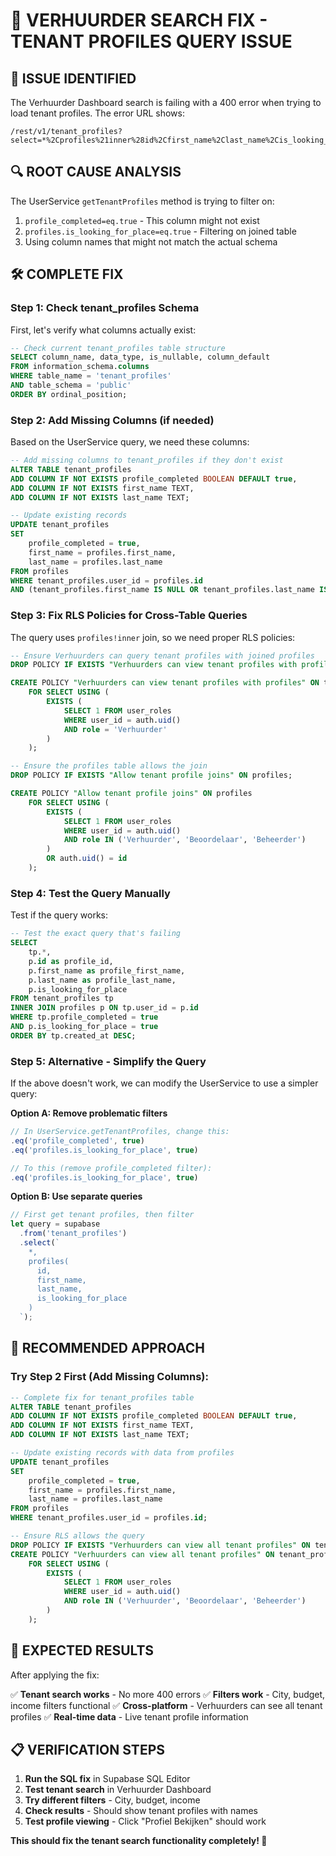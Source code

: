 # 🔧 VERHUURDER SEARCH FIX - TENANT PROFILES QUERY ISSUE

## 🎯 **ISSUE IDENTIFIED**
The Verhuurder Dashboard search is failing with a 400 error when trying to load tenant profiles. The error URL shows:

```
/rest/v1/tenant_profiles?select=*%2Cprofiles%21inner%28id%2Cfirst_name%2Clast_name%2Cis_looking_for_place%29&profile_completed=eq.true&profiles.is_looking_for_place=eq.true&preferred_city=ilike.%25Amsterdam%25&max_budget=lte.2000&order=created_at.desc
```

## 🔍 **ROOT CAUSE ANALYSIS**

The UserService `getTenantProfiles` method is trying to filter on:
1. `profile_completed=eq.true` - This column might not exist
2. `profiles.is_looking_for_place=eq.true` - Filtering on joined table
3. Using column names that might not match the actual schema

## 🛠️ **COMPLETE FIX**

### **Step 1: Check tenant_profiles Schema**
First, let's verify what columns actually exist:

```sql
-- Check current tenant_profiles table structure
SELECT column_name, data_type, is_nullable, column_default
FROM information_schema.columns 
WHERE table_name = 'tenant_profiles' 
AND table_schema = 'public'
ORDER BY ordinal_position;
```

### **Step 2: Add Missing Columns (if needed)**
Based on the UserService query, we need these columns:

```sql
-- Add missing columns to tenant_profiles if they don't exist
ALTER TABLE tenant_profiles 
ADD COLUMN IF NOT EXISTS profile_completed BOOLEAN DEFAULT true,
ADD COLUMN IF NOT EXISTS first_name TEXT,
ADD COLUMN IF NOT EXISTS last_name TEXT;

-- Update existing records
UPDATE tenant_profiles 
SET 
    profile_completed = true,
    first_name = profiles.first_name,
    last_name = profiles.last_name
FROM profiles 
WHERE tenant_profiles.user_id = profiles.id
AND (tenant_profiles.first_name IS NULL OR tenant_profiles.last_name IS NULL);
```

### **Step 3: Fix RLS Policies for Cross-Table Queries**
The query uses `profiles!inner` join, so we need proper RLS policies:

```sql
-- Ensure Verhuurders can query tenant profiles with joined profiles
DROP POLICY IF EXISTS "Verhuurders can view tenant profiles with profiles" ON tenant_profiles;

CREATE POLICY "Verhuurders can view tenant profiles with profiles" ON tenant_profiles
    FOR SELECT USING (
        EXISTS (
            SELECT 1 FROM user_roles 
            WHERE user_id = auth.uid() 
            AND role = 'Verhuurder'
        )
    );

-- Ensure the profiles table allows the join
DROP POLICY IF EXISTS "Allow tenant profile joins" ON profiles;

CREATE POLICY "Allow tenant profile joins" ON profiles
    FOR SELECT USING (
        EXISTS (
            SELECT 1 FROM user_roles 
            WHERE user_id = auth.uid() 
            AND role IN ('Verhuurder', 'Beoordelaar', 'Beheerder')
        )
        OR auth.uid() = id
    );
```

### **Step 4: Test the Query Manually**
Test if the query works:

```sql
-- Test the exact query that's failing
SELECT 
    tp.*,
    p.id as profile_id,
    p.first_name as profile_first_name,
    p.last_name as profile_last_name,
    p.is_looking_for_place
FROM tenant_profiles tp
INNER JOIN profiles p ON tp.user_id = p.id
WHERE tp.profile_completed = true
AND p.is_looking_for_place = true
ORDER BY tp.created_at DESC;
```

### **Step 5: Alternative - Simplify the Query**
If the above doesn't work, we can modify the UserService to use a simpler query:

**Option A: Remove problematic filters**
```typescript
// In UserService.getTenantProfiles, change this:
.eq('profile_completed', true)
.eq('profiles.is_looking_for_place', true)

// To this (remove profile_completed filter):
.eq('profiles.is_looking_for_place', true)
```

**Option B: Use separate queries**
```typescript
// First get tenant profiles, then filter
let query = supabase
  .from('tenant_profiles')
  .select(`
    *,
    profiles(
      id,
      first_name,
      last_name,
      is_looking_for_place
    )
  `);
```

## 🎯 **RECOMMENDED APPROACH**

### **Try Step 2 First (Add Missing Columns):**

```sql
-- Complete fix for tenant_profiles table
ALTER TABLE tenant_profiles 
ADD COLUMN IF NOT EXISTS profile_completed BOOLEAN DEFAULT true,
ADD COLUMN IF NOT EXISTS first_name TEXT,
ADD COLUMN IF NOT EXISTS last_name TEXT;

-- Update existing records with data from profiles
UPDATE tenant_profiles 
SET 
    profile_completed = true,
    first_name = profiles.first_name,
    last_name = profiles.last_name
FROM profiles 
WHERE tenant_profiles.user_id = profiles.id;

-- Ensure RLS allows the query
DROP POLICY IF EXISTS "Verhuurders can view all tenant profiles" ON tenant_profiles;
CREATE POLICY "Verhuurders can view all tenant profiles" ON tenant_profiles
    FOR SELECT USING (
        EXISTS (
            SELECT 1 FROM user_roles 
            WHERE user_id = auth.uid() 
            AND role IN ('Verhuurder', 'Beoordelaar', 'Beheerder')
        )
    );
```

## 🚀 **EXPECTED RESULTS**

After applying the fix:

✅ **Tenant search works** - No more 400 errors
✅ **Filters work** - City, budget, income filters functional
✅ **Cross-platform** - Verhuurders can see all tenant profiles
✅ **Real-time data** - Live tenant profile information

## 📋 **VERIFICATION STEPS**

1. **Run the SQL fix** in Supabase SQL Editor
2. **Test tenant search** in Verhuurder Dashboard
3. **Try different filters** - City, budget, income
4. **Check results** - Should show tenant profiles with names
5. **Test profile viewing** - Click "Profiel Bekijken" should work

**This should fix the tenant search functionality completely! 🚀**
